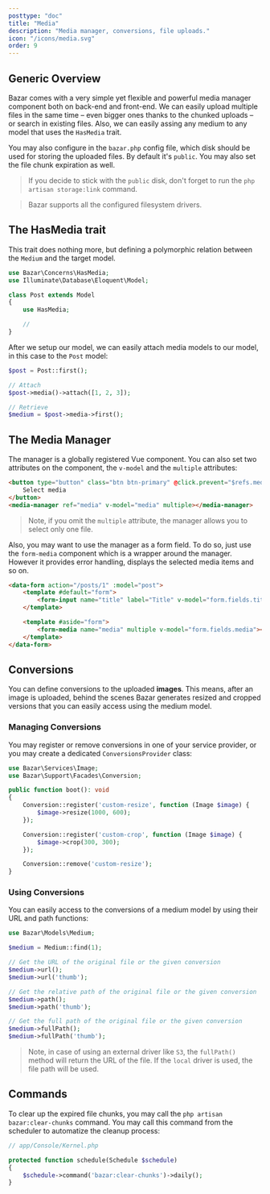```yaml
---
posttype: "doc"
title: "Media"
description: "Media manager, conversions, file uploads."
icon: "/icons/media.svg"
order: 9
---
```


## Generic Overview

Bazar comes with a very simple yet flexible and powerful media manager component both on back-end and front-end. We can easily upload multiple files in the same time – even bigger ones thanks to the chunked uploads – or search in existing files. Also, we can easily assing any medium to any model that uses the `HasMedia` trait.

You may also configure in the `bazar.php` config file, which disk should be used for storing the uploaded files. By default it's `public`. You may also set the file chunk expiration as well.

> If you decide to stick with the `public` disk, don't forget to run the `php artisan storage:link` command.

> Bazar supports all the configured filesystem drivers.

## The HasMedia trait

This trait does nothing more, but defining a polymorphic relation between the `Medium` and the target model.

```php
use Bazar\Concerns\HasMedia;
use Illuminate\Database\Eloquent\Model;

class Post extends Model
{
    use HasMedia;

    //
}
```

After we setup our model, we can easily attach media models to our model, in this case to the `Post` model:

```php
$post = Post::first();

// Attach
$post->media()->attach([1, 2, 3]);

// Retrieve
$medium = $post->media->first();
```

## The Media Manager

The manager is a globally registered Vue component. You can also set two attributes on the component, the `v-model` and the `multiple` attributes:

```html
<button type="button" class="btn btn-primary" @click.prevent="$refs.media.open()">
    Select media
</button>
<media-manager ref="media" v-model="media" multiple></media-manager>
```

> Note, if you omit the `multiple` attribute, the manager allows you to select only one file.

Also, you may want to use the manager as a form field. To do so, just use the `form-media` component which is a wrapper around the manager. However it provides error handling, displays the selected media items and so on.

```html
<data-form action="/posts/1" :model="post">
    <template #default="form">
        <form-input name="title" label="Title" v-model="form.fields.title"></form-input>
    </template>

    <template #aside="form">
        <form-media name="media" multiple v-model="form.fields.media"></form-media>
    </template>
</data-form>
```

## Conversions

You can define conversions to the uploaded **images**. This means, after an image is uploaded, behind the scenes Bazar generates resized and cropped versions that you can easily access using the medium model.

### Managing Conversions

You may register or remove conversions in one of your service provider, or you may create a dedicated `ConversionsProvider` class:

```php
use Bazar\Services\Image;
use Bazar\Support\Facades\Conversion;

public function boot(): void
{
    Conversion::register('custom-resize', function (Image $image) {
        $image->resize(1000, 600);
    });

    Conversion::register('custom-crop', function (Image $image) {
        $image->crop(300, 300);
    });

    Conversion::remove('custom-resize');
}
```

### Using Conversions

You can easily access to the conversions of a medium model by using their URL and path functions:

```php
use Bazar\Models\Medium;

$medium = Medium::find(1);

// Get the URL of the original file or the given conversion
$medium->url();
$medium->url('thumb');

// Get the relative path of the original file or the given conversion
$medium->path();
$medium->path('thumb');

// Get the full path of the original file or the given conversion
$medium->fullPath();
$medium->fullPath('thumb');
```

> Note, in case of using an external driver like `S3`, the `fullPath()` method will return the URL of the file. If the `local` driver is used, the file path will be used.

## Commands

To clear up the expired file chunks, you may call the `php artisan bazar:clear-chunks` command. You may call this command from the scheduler to automatize the cleanup process:

```php
// app/Console/Kernel.php

protected function schedule(Schedule $schedule)
{
    $schedule->command('bazar:clear-chunks')->daily();
}
```
 